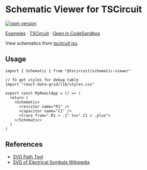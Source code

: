# Schematic Viewer for TSCircuit

[![npm version](https://badge.fury.io/js/@tscircuit%2Fschematic-viewer.svg)](https://badge.fury.io/js/@tscircuit%2Fschematic-viewer)

[Examples](https://schematic-viewer.vercel.app/) &middot; [TSCircuit](https://tscircuit.com) &middot; [Open in CodeSandbox](https://codesandbox.io/s/github/tscircuit/schematic-viewer)

View schematics from [tscircuit jsx](https://tscircuit.com).

## Usage

```tsx
import { Schematic } from "@tscircuit/schematic-viewer"

// To get styles for debug table
import "react-data-grid/lib/styles.css"

export const MyReactApp = () => (
  return (
    <Schematic>
      <resistor name="R1" />
      <capacitor name="C1" />
      <trace from=".R1 > .1" to=".C1 > .plus">
    </Schematic>
  )
)

```

## References

- [SVG Path Tool](https://yqnn.github.io/svg-path-editor/)
- [SVG of Electrical Symbols Wikipedia](https://commons.wikimedia.org/wiki/File:Electrical_symbols_library.svg)
